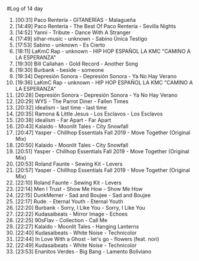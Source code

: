 #Log of 14 day

1. [00:31] Paco Rentería - GITANERÍAS - Malagueña
1. [14:49] Paco Rentería - The Best Of Paco Rentería - Sevilla Nights
1. [14:52] Yanni - Tribute - Dance With A Stranger
1. [17:49] sthar-music - unknown - Sabino Única Testigo
1. [17:53] Sabino - unknown - Es Cierto
1. [18:11] LaKmC Rap - unknown - HIP HOP ESPAÑOL LA KMC "CAMINO A LA ESPERANZA"
1. [19:30] Bill Callahan - Gold Record - Another Song
1. [19:30] Burbank - beside - someone
1. [19:34] Depresión Sonora - Depresión Sonora - Ya No Hay Verano
1. [19:36] LaKmC Rap - unknown - HIP HOP ESPAÑOL LA KMC "CAMINO A LA ESPERANZA"
1. [20:28] Depresión Sonora - Depresión Sonora - Ya No Hay Verano
1. [20:29] WYS - The Parrot Diner - Fallen Times
1. [20:32] idealism - last time - last time
1. [20:35] Ramona & Little Jesus - Los Esclavos - Los Esclavos
1. [20:38] idealism - Far Apart - Far Apart
1. [20:43] Kalaido - Moonlit Tales - City Snowfall
1. [20:47] Yasper - Chillhop Essentials Fall 2019 - Move Together (Original Mix)
1. [20:50] Kalaido - Moonlit Tales - City Snowfall
1. [20:51] Yasper - Chillhop Essentials Fall 2019 - Move Together (Original Mix)
1. [20:53] Roland Faunte - Sewing Kit - Levers
1. [20:57] Yasper - Chillhop Essentials Fall 2019 - Move Together (Original Mix)
1. [22:10] Roland Faunte - Sewing Kit - Levers
1. [22:14] Men I Trust - Show Me How - Show Me How
1. [22:15] DunkMemer - Sad and Boujee - Sad and Boujee
1. [22:17] Rude. - Eternal Youth - Eternal Youth
1. [22:20] Burbank - Sorry, I Like You - Sorry, I Like You
1. [22:22] Kudasaibeats - Mirror Image - Echoes
1. [22:25] 90sFlav - Collection - Call Me
1. [22:27] Kalaido - Moonlit Tales - Hanging Lanterns
1. [22:40] Kudasaibeats - White Noise - Technicolor
1. [22:44] In Love With a Ghost - let's go - flowers (feat. nori)
1. [22:49] Kudasaibeats - White Noise - Technicolor
1. [23:53] Enanitos Verdes - Big Bang - Lamento Boliviano
